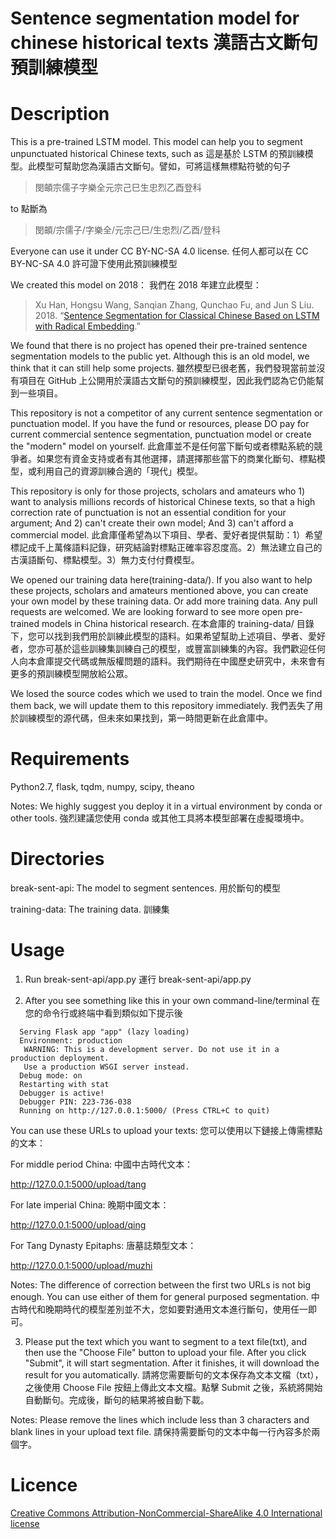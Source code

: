# Sentence segmentation model for chinese historical texts 漢語古文斷句預訓練模型

# Description

This is a pre-trained LSTM model. This model can help you to segment unpunctuated historical Chinese texts, such as 這是基於 LSTM 的預訓練模型。此模型可幫助您為漢語古文斷句。譬如，可將這樣無標點符號的句子

>閔頔宗儒子字樂全元宗己巳生忠烈乙酉登科

to 點斷為

>閔頔/宗儒子/字樂全/元宗己巳/生忠烈/乙酉/登科

Everyone can use it under CC BY-NC-SA 4.0 license. 任何人都可以在 CC BY-NC-SA 4.0 許可證下使用此預訓練模型

We created this model on 2018： 我們在 2018 年建立此模型：

>  Xu Han, Hongsu Wang, Sanqian Zhang, Qunchao Fu, and Jun S Liu. 2018. “[Sentence Segmentation for Classical Chinese Based on LSTM with Radical Embedding](https://projects.iq.harvard.edu/files/cbdb/files/sentence_segmentation_for_classical_chinese_based_on_lstm_with_radical_embedding.pdf).”


We found that there is no project has opened their pre-trained sentence segmentation models to the public yet. Although this is an old model, we think that it can still help some projects. 雖然模型已很老舊，我們發現當前並沒有項目在 GitHub 上公開用於漢語古文斷句的預訓練模型，因此我們認為它仍能幫到一些項目。

This repository is not a competitor of any current sentence segmentation or punctuation model. If you have the fund or resources, please DO pay for current commercial sentence segmentation, punctuation model or create the "modern" model on yourself. 此倉庫並不是任何當下斷句或者標點系統的競爭者。如果您有資金支持或者有其他選擇，請選擇那些當下的商業化斷句、標點模型，或利用自己的資源訓練合適的「現代」模型。

This repository is only for those projects, scholars and amateurs who 1) want to analysis millions records of historical Chinese texts, so that a high correction rate of punctuation is not an essential condition for your argument; And 2) can't create their own model; And 3) can't afford a commercial model. 此倉庫僅希望為以下項目、學者、愛好者提供幫助：1）希望標記成千上萬條語料記錄，研究結論對標點正確率容忍度高。2）無法建立自己的古漢語斷句、標點模型。3）無力支付付費模型。

We opened our training data here(training-data/). If you also want to help these projects, scholars and amateurs mentioned above, you can create your own model by these training data. Or add more training data. Any pull requests are welcomed. We are looking forward to see more open pre-trained models in China historical research. 在本倉庫的 training-data/ 目錄下，您可以找到我們用於訓練此模型的語料。如果希望幫助上述項目、學者、愛好者，您亦可基於這些訓練集訓練自己的模型，或豐富訓練集的內容。我們歡迎任何人向本倉庫提交代碼或無版權問題的語料。我們期待在中國歷史研究中，未來會有更多的預訓練模型開放給公眾。

We losed the source codes which we used to train the model. Once we find them back, we will update them to this repository immediately. 我們丟失了用於訓練模型的源代碼，但未來如果找到，第一時間更新在此倉庫中。

# Requirements

Python2.7, flask, tqdm, numpy, scipy, theano

Notes: We highly suggest you deploy it in a virtual environment by conda or other tools. 強烈建議您使用 conda 或其他工具將本模型部署在虛擬環境中。

# Directories

break-sent-api: The model to segment sentences. 用於斷句的模型

training-data: The training data. 訓練集

# Usage

1. Run break-sent-api/app.py 運行 break-sent-api/app.py

2. After you see something like this in your own command-line/terminal 在您的命令行或終端中看到類似如下提示後
```
  Serving Flask app "app" (lazy loading)
  Environment: production
   WARNING: This is a development server. Do not use it in a production deployment.
   Use a production WSGI server instead.
  Debug mode: on
  Restarting with stat
  Debugger is active!
  Debugger PIN: 223-736-038
  Running on http://127.0.0.1:5000/ (Press CTRL+C to quit)
```
You can use these URLs to upload your texts: 您可以使用以下鏈接上傳需標點的文本：

For middle period China: 中國中古時代文本：

http://127.0.0.1:5000/upload/tang

For late imperial China: 晚期中國文本：

http://127.0.0.1:5000/upload/qing

For Tang Dynasty Epitaphs: 唐墓誌類型文本：

http://127.0.0.1:5000/upload/muzhi

Notes: The difference of correction between the first two URLs is not big enough. You can use either of them for general purposed segmentation. 中古時代和晚期時代的模型差別並不大，您如要對通用文本進行斷句，使用任一即可。

3. Please put the text which you want to segment to a text file(txt), and then use the "Choose File" button to upload your file. After you click "Submit", it will start segmentation. After it finishes, it will download the result for you automatically. 請將您需要斷句的文本保存為文本文檔（txt），之後使用 Choose File 按鈕上傳此文本文檔。點擊 Submit 之後，系統將開始自動斷句。完成後，斷句的結果將被自動下載。

Notes: Please remove the lines which include less than 3 characters and blank lines in your upload text file. 請保持需要斷句的文本中每一行內容多於兩個字。


# Licence

 [Creative Commons Attribution-NonCommercial-ShareAlike 4.0 International license](https://creativecommons.org/licenses/by-nc-sa/4.0/)
